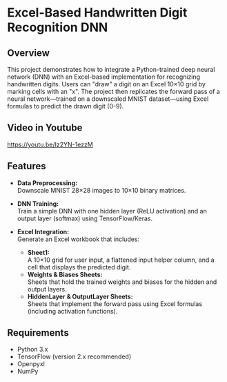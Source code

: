 # Excel-Based Handwritten Digit Recognition DNN

## Overview

This project demonstrates how to integrate a Python-trained deep neural network (DNN) with an Excel-based implementation for recognizing handwritten digits. Users can "draw" a digit on an Excel 10×10 grid by marking cells with an "x". The project then replicates the forward pass of a neural network—trained on a downscaled MNIST dataset—using Excel formulas to predict the drawn digit (0-9).

## Video in Youtube

https://youtu.be/Iz2YN-1ezzM


## Features

- **Data Preprocessing:**  
  Downscale MNIST 28×28 images to 10×10 binary matrices.
  
- **DNN Training:**  
  Train a simple DNN with one hidden layer (ReLU activation) and an output layer (softmax) using TensorFlow/Keras.
  
- **Excel Integration:**  
  Generate an Excel workbook that includes:
  - **Sheet1:**  
    A 10×10 grid for user input, a flattened input helper column, and a cell that displays the predicted digit.
  - **Weights & Biases Sheets:**  
    Sheets that hold the trained weights and biases for the hidden and output layers.
  - **HiddenLayer & OutputLayer Sheets:**  
    Sheets that implement the forward pass using Excel formulas (including activation functions).

## Requirements

- Python 3.x  
- TensorFlow (version 2.x recommended)  
- Openpyxl  
- NumPy


